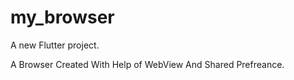 # my_browser

A new Flutter project.

 A Browser Created With Help of WebView And Shared Prefreance.
